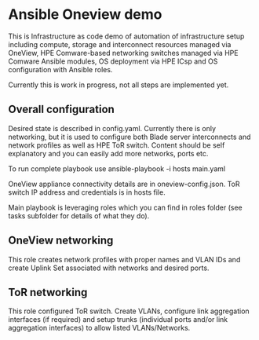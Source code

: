 # Ansible Oneview demo

This is Infrastructure as code demo of automation of infrastructure setup including compute, storage and interconnect resources managed via OneView, HPE Comware-based networking switches managed via HPE Comware Ansible modules, OS deployment via HPE ICsp and OS configuration with Ansible roles.

Currently this is work in progress, not all steps are implemented yet.

## Overall configuration

Desired state is described in config.yaml. Currently there is only networking, but it is used to configure both Blade server interconnects and network profiles as well as HPE ToR switch. Content should be self explanatory and you can easily add more networks, ports etc.

To run complete playbook use
  ansible-playbook -i hosts main.yaml

OneView appliance connectivity details are in oneview-config.json.
ToR switch IP address and credentials is in hosts file.

Main playbook is leveraging roles which you can find in roles folder (see tasks subfolder for details of what they do).

## OneView networking

This role creates network profiles with proper names and VLAN IDs and create Uplink Set associated with networks and desired ports.

## ToR networking

This role configured ToR switch. Create VLANs, configure link aggregation interfaces (if required) and setup trunks (individual ports and/or link aggregation interfaces) to allow listed VLANs/Networks.
